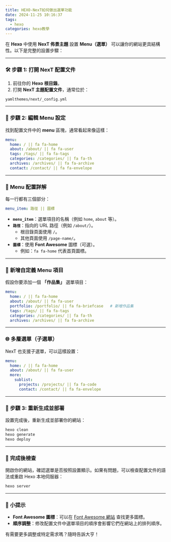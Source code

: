 ```yaml
---
title: HEXO-NexT如何做出選單功能
date: 2024-11-25 10:16:37
tags:
  - hexo
categories: hexo教學
---
```



在 **Hexo** 中使用 **NexT 佈景主題** 設置 **Menu（選單）** 可以讓你的網站更具結構性。以下是完整的設置步驟：

---

### 🛠 **步驟 1: 打開 NexT 配置文件**

1. 前往你的 **Hexo 根目錄**。
2. 打開 **NexT 主題配置文件**，通常位於：

```
yamlthemes/next/_config.yml
```


---

### 📝 **步驟 2: 編輯 Menu 設定**

找到配置文件中的 **menu** 區塊，通常看起來像這樣：

```yaml
menu:
  home: / || fa fa-home
  about: /about/ || fa fa-user
  tags: /tags/ || fa fa-tags
  categories: /categories/ || fa fa-th
  archives: /archives/ || fa fa-archive
  contact: /contact/ || fa fa-envelope
```

---

### 🧩 **Menu 配置詳解**

每一行都有三個部分：

```yaml
menu_item: 路徑 || 圖標
```

- **`menu_item`**：選單項目的名稱（例如 `home`, `about` 等）。
- **`路徑`**：指向的 URL 路徑（例如 `/about/`）。
    - 根目錄頁面使用 `/`。
    - 其他頁面使用 `/page-name/`。
- **`圖標`**：使用 **Font Awesome** 圖標（可選）。
    - 例如：`fa fa-home` 代表首頁圖標。

---

### 🧩 **新增自定義 Menu 項目**

假設你要添加一個 **「作品集」** 選單項目：

```yaml
menu:
  home: / || fa fa-home
  about: /about/ || fa fa-user
  portfolio: /portfolio/ || fa fa-briefcase   # 新增作品集
  tags: /tags/ || fa fa-tags
  categories: /categories/ || fa fa-th
  archives: /archives/ || fa fa-archive
```

---

### 🌐 **多層選單（子選單）**

NexT 也支援子選單，可以這樣設置：

```yaml
menu:
  home: / || fa fa-home
  about: /about/ || fa fa-user
  more:
    sublist:
      projects: /projects/ || fa fa-code
      contact: /contact/ || fa fa-envelope
```

---

### 🔄 **步驟 3: 重新生成並部署**

設置完成後，重新生成並部署你的網站：

```bash
hexo clean
hexo generate
hexo deploy
```

---

### 🚀 **完成後檢查**

開啟你的網站，確認選單是否按照設置顯示。如果有問題，可以檢查配置文件的語法或重啟 Hexo 本地伺服器：

```bash
hexo server
```

---

### 📌 **小提示**

- **Font Awesome 圖標**：可以在 [Font Awesome 網站](https://fontawesome.com/icons) 查找更多圖標。
- **順序調整**：修改配置文件中選單項目的順序會影響它們在網站上的排列順序。

有需要更多調整或特定需求嗎？隨時告訴大亨！